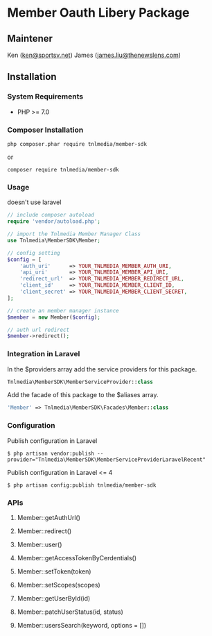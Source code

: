 # Member Oauth Libery Package

## Maintener
Ken (ken@sportsv.net)
James (james.liu@thenewslens.com)

## Installation

### System Requirements

- PHP >= 7.0

### Composer Installation

```shell
php composer.phar require tnlmedia/member-sdk
```
or
```shell
composer require tnlmedia/member-sdk
```
### Usage

doesn't use laravel
```php
// include composer autoload
require 'vendor/autoload.php';

// import the Tnlmedia Member Manager Class
use Tnlmedia\MemberSDK\Member;

// config setting
$config = [
    'auth_uri'      => YOUR_TNLMEDIA_MEMBER_AUTH_URI,
    'api_uri'       => YOUR_TNLMEDIA_MEMBER_API_URI,
    'redirect_url'  => YOUR_TNLMEDIA_MEMBER_REDIRECT_URL,
    'client_id'     => YOUR_TNLMEDIA_MEMBER_CLIENT_ID,
    'client_secret' => YOUR_TNLMEDIA_MEMBER_CLIENT_SECRET,
];

// create an member manager instance 
$member = new Member($config);

// auth url redirect 
$member->redirect();
```

### Integration in Laravel

In the $providers array add the service providers for this package.
```php
Tnlmedia\MemberSDK\MemberServiceProvider::class
```
Add the facade of this package to the $aliases array.
```php
'Member' => Tnlmedia\MemberSDK\Facades\Member::class
```

### Configuration

Publish configuration in Laravel
```shell
$ php artisan vendor:publish --provider="Tnlmedia\MemberSDK\MemberServiceProviderLaravelRecent"
```
Publish configuration in Laravel <= 4
```shell
$ php artisan config:publish tnlmedia/member-sdk 
```

### APIs
1. Member::getAuthUrl()

1. Member::redirect()

1. Member::user()

1. Member::getAccessTokenByCerdentials()

1. Member::setToken(token)

1. Member::setScopes(scopes)

1. Member::getUserById(id)

1. Member::patchUserStatus(id, status)

1. Member::usersSearch(keyword, options = [])
